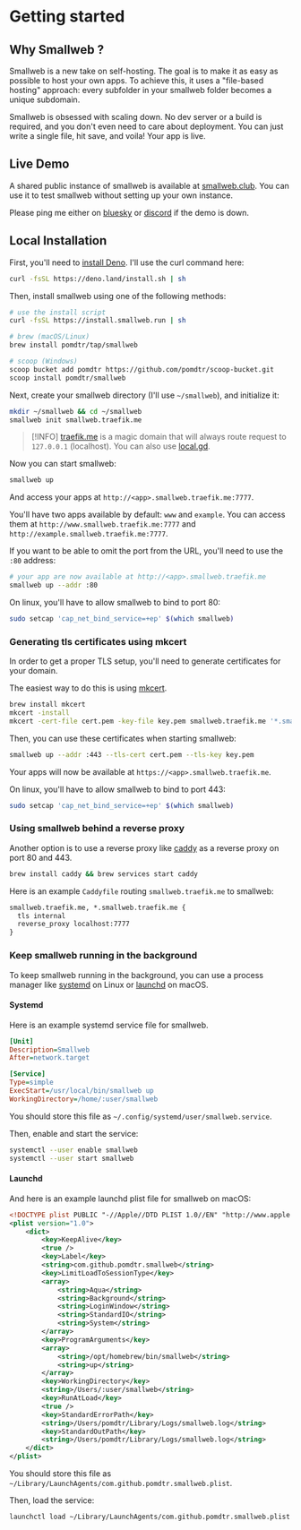 # Getting started

## Why Smallweb ?

Smallweb is a new take on self-hosting. The goal is to make it as easy as possible to host your own apps. To achieve this, it uses a "file-based hosting" approach: every subfolder in your smallweb folder becomes a unique subdomain.

Smallweb is obsessed with scaling down. No dev server or a build is required, and you don't even need to care about deployment. You can just write a single file, hit save, and voila! Your app is live.

## Live Demo

A shared public instance of smallweb is available at [smallweb.club](https://smallweb.club). You can use it to test smallweb without setting up your own instance.

Please ping me either on [bluesky](https://bsky.app/profile/pomdtr.me) or [discord](https://discord.gg/BsgQK42qZe) if the demo is down.

## Local Installation

First, you'll need to [install Deno](https://docs.deno.com/runtime/getting_started/installation/). I'll use the curl command here:

```sh
curl -fsSL https://deno.land/install.sh | sh
```

Then, install smallweb using one of the following methods:

```sh
# use the install script
curl -fsSL https://install.smallweb.run | sh

# brew (macOS/Linux)
brew install pomdtr/tap/smallweb

# scoop (Windows)
scoop bucket add pomdtr https://github.com/pomdtr/scoop-bucket.git
scoop install pomdtr/smallweb
```

Next, create your smallweb directory (I'll use `~/smallweb`), and initialize it:

```sh
mkdir ~/smallweb && cd ~/smallweb
smallweb init smallweb.traefik.me
```

> [!INFO]
> [traefik.me](https://traefik.me) is a magic domain that will always route request to `127.0.0.1` (localhost). You can also use [local.gd](https://local.gd).

Now you can start smallweb:

```sh
smallweb up
```

And access your apps at `http://<app>.smallweb.traefik.me:7777`.

You'll have two apps available by default: `www` and `example`. You can access them at `http://www.smallweb.traefik.me:7777` and `http://example.smallweb.traefik.me:7777`.

If you want to be able to omit the port from the URL, you'll need to use the `:80` address:

```sh
# your app are now available at http://<app>.smallweb.traefik.me
smallweb up --addr :80
```

On linux, you'll have to allow smallweb to bind to port 80:

```sh
sudo setcap 'cap_net_bind_service=+ep' $(which smallweb)
```

### Generating tls certificates using mkcert

In order to get a proper TLS setup, you'll need to generate certificates for your domain.

The easiest way to do this is using [mkcert](https://github.com/FiloSottile/mkcert).

```sh
brew install mkcert
mkcert -install
mkcert -cert-file cert.pem -key-file key.pem smallweb.traefik.me '*.smallweb.traefik.me'
```

Then, you can use these certificates when starting smallweb:

```sh
smallweb up --addr :443 --tls-cert cert.pem --tls-key key.pem
```

Your apps will now be available at `https://<app>.smallweb.traefik.me`.

On linux, you'll have to allow smallweb to bind to port 443:

```sh
sudo setcap 'cap_net_bind_service=+ep' $(which smallweb)
```

### Using smallweb behind a reverse proxy

Another option is to use a reverse proxy like [caddy](https://caddyserver.com) as a reverse proxy on port 80 and 443.

```sh
brew install caddy && brew services start caddy
```

Here is an example `Caddyfile` routing `smallweb.traefik.me` to smallweb:

```txt
smallweb.traefik.me, *.smallweb.traefik.me {
  tls internal
  reverse_proxy localhost:7777
}
```

### Keep smallweb running in the background

To keep smallweb running in the background, you can use a process manager like [systemd](https://www.freedesktop.org/wiki/Software/systemd/) on Linux or [launchd](https://launchd.info/) on macOS.

#### Systemd

Here is an example systemd service file for smallweb.

```ini
[Unit]
Description=Smallweb
After=network.target

[Service]
Type=simple
ExecStart=/usr/local/bin/smallweb up
WorkingDirectory=/home/:user/smallweb
```

You should store this file as `~/.config/systemd/user/smallweb.service`.

Then, enable and start the service:

```sh
systemctl --user enable smallweb
systemctl --user start smallweb
```

#### Launchd

And here is an example launchd plist file for smallweb on macOS:

```xml
<!DOCTYPE plist PUBLIC "-//Apple//DTD PLIST 1.0//EN" "http://www.apple.com/DTDs/PropertyList-1.0.dtd">
<plist version="1.0">
    <dict>
        <key>KeepAlive</key>
        <true />
        <key>Label</key>
        <string>com.github.pomdtr.smallweb</string>
        <key>LimitLoadToSessionType</key>
        <array>
            <string>Aqua</string>
            <string>Background</string>
            <string>LoginWindow</string>
            <string>StandardIO</string>
            <string>System</string>
        </array>
        <key>ProgramArguments</key>
        <array>
            <string>/opt/homebrew/bin/smallweb</string>
            <string>up</string>
        </array>
        <key>WorkingDirectory</key>
        <string>/Users/:user/smallweb</string>
        <key>RunAtLoad</key>
        <true />
        <key>StandardErrorPath</key>
        <string>/Users/pomdtr/Library/Logs/smallweb.log</string>
        <key>StandardOutPath</key>
        <string>/Users/pomdtr/Library/Logs/smallweb.log</string>
    </dict>
</plist>
```

You should store this file as `~/Library/LaunchAgents/com.github.pomdtr.smallweb.plist`.

Then, load the service:

```sh
launchctl load ~/Library/LaunchAgents/com.github.pomdtr.smallweb.plist
```
